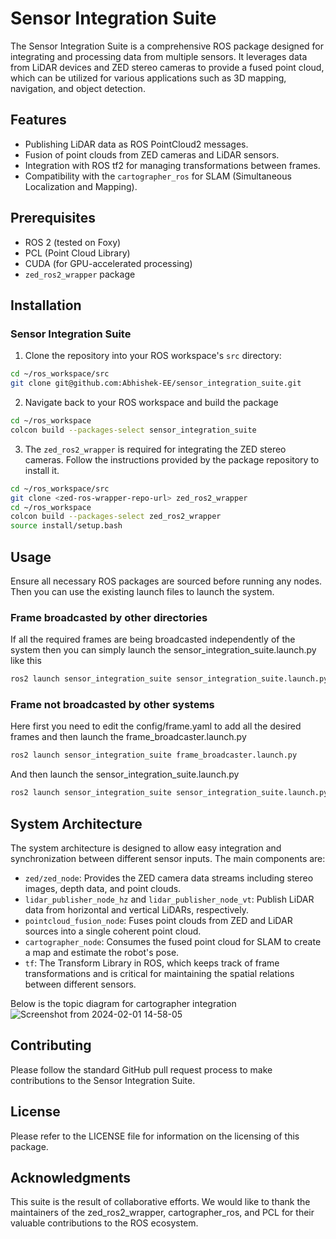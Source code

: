 # Sensor Integration Suite

The Sensor Integration Suite is a comprehensive ROS package designed for integrating and processing data from multiple sensors. It leverages data from LiDAR devices and ZED stereo cameras to provide a fused point cloud, which can be utilized for various applications such as 3D mapping, navigation, and object detection.

## Features

- Publishing LiDAR data as ROS PointCloud2 messages.
- Fusion of point clouds from ZED cameras and LiDAR sensors.
- Integration with ROS tf2 for managing transformations between frames.
- Compatibility with the `cartographer_ros` for SLAM (Simultaneous Localization and Mapping).

## Prerequisites

- ROS 2 (tested on Foxy)
- PCL (Point Cloud Library)
- CUDA (for GPU-accelerated processing)
- `zed_ros2_wrapper` package

## Installation

### Sensor Integration Suite

1. Clone the repository into your ROS workspace's `src` directory:

```bash
cd ~/ros_workspace/src
git clone git@github.com:Abhishek-EE/sensor_integration_suite.git
```
2. Navigate back to your ROS workspace and build the package
```bash
cd ~/ros_workspace
colcon build --packages-select sensor_integration_suite
```
3. The `zed_ros2_wrapper` is required for integrating the ZED stereo cameras. Follow the instructions provided by the package repository to install it.
```bash
cd ~/ros_workspace/src
git clone <zed-ros-wrapper-repo-url> zed_ros2_wrapper
cd ~/ros_workspace
colcon build --packages-select zed_ros2_wrapper
source install/setup.bash
```

## Usage
Ensure all necessary ROS packages are sourced before running any nodes. Then you can use the existing launch files to launch the system.

### Frame broadcasted by other directories
If all the required frames are being broadcasted independently of the system then you can simply launch the sensor_integration_suite.launch.py like this
```bash
ros2 launch sensor_integration_suite sensor_integration_suite.launch.py
```
### Frame not broadcasted by other systems
Here first you need to edit the config/frame.yaml to add all the desired frames and then launch the frame_broadcaster.launch.py
```bash
ros2 launch sensor_integration_suite frame_broadcaster.launch.py
```
And then launch the sensor_integration_suite.launch.py
```bash
ros2 launch sensor_integration_suite sensor_integration_suite.launch.py
```

## System Architecture 

The system architecture is designed to allow easy integration and synchronization between different sensor inputs. The main components are:

- `zed/zed_node`: Provides the ZED camera data streams including stereo images, depth data, and point clouds.
- `lidar_publisher_node_hz` and `lidar_publisher_node_vt`: Publish LiDAR data from horizontal and vertical LiDARs, respectively.
- `pointcloud_fusion_node`: Fuses point clouds from ZED and LiDAR sources into a single coherent point cloud.
- `cartographer_node`: Consumes the fused point cloud for SLAM to create a map and estimate the robot's pose.
- `tf`: The Transform Library in ROS, which keeps track of frame transformations and is critical for maintaining the spatial relations between different sensors.


Below is the topic diagram for cartographer integration
![Screenshot from 2024-02-01 14-58-05](https://github.com/Abhishek-EE/sensor_integration_suite/assets/59440480/1c9e76c7-9a55-4de2-b34b-0abc0846dd54)

## Contributing
Please follow the standard GitHub pull request process to make contributions to the Sensor Integration Suite.

## License
Please refer to the LICENSE file for information on the licensing of this package.

## Acknowledgments
This suite is the result of collaborative efforts. We would like to thank the maintainers of the zed_ros2_wrapper, cartographer_ros, and PCL for their valuable contributions to the ROS ecosystem.
